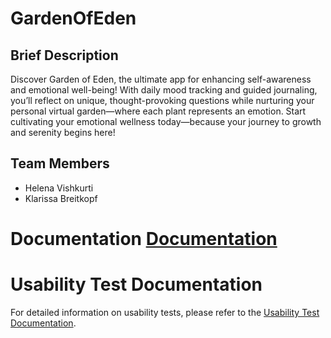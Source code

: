 # GardenOfEden

## Brief Description
Discover Garden of Eden, the ultimate app for enhancing self-awareness and emotional well-being! 
With daily mood tracking and guided journaling, you’ll reflect on unique, thought-provoking questions 
while nurturing your personal virtual garden—where each plant represents an emotion. 
Start cultivating your emotional wellness today—because your journey to growth and serenity begins here!

## Team Members
- Helena Vishkurti
- Klarissa Breitkopf
  
# Documentation [Documentation](docs/documentation.md)

# Usability Test Documentation

For detailed information on usability tests, please refer to the [Usability Test Documentation](docs/usability_tests.md).
